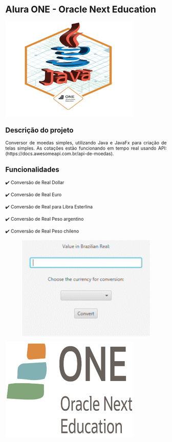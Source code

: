 # Alura ONE - Oracle Next Education

<div style="display: flex; align-items: center; margin-bottom: 20px;">
  <img src="currency-converter/img/badge.png" width="400" height="300">
</div>

## Descrição do projeto 

<p align="justify">
  Conversor de moedas simples, utilizando Java e JavaFx para criação de telas simples. As cotações estão funcionando em tempo real usando API: (https://docs.awesomeapi.com.br/api-de-moedas).
</p>

## Funcionalidades
:heavy_check_mark: Conversão de Real Dollar

:heavy_check_mark: Conversão de Real Euro

:heavy_check_mark: Conversão de Real para Libra Esterlina

:heavy_check_mark: Conversão de Real Peso argentino

:heavy_check_mark: Conversão de Real Peso chileno

<p align="center">
  <img src="currency-converter/img/video.gif" alt="GIF" width="400" height="300">
</p>

 <img src="currency-converter/img/logo_one.png" width="400" height="300" style="margin-right: 20px;">





